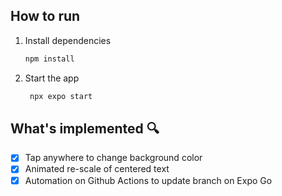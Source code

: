 ## How to run

1. Install dependencies

   ```bash
   npm install
   ```

2. Start the app

   ```bash
    npx expo start
   ```

## What's implemented 🔍
- [x] Tap anywhere to change background color
- [x] Animated re-scale of centered text
- [x] Automation on Github Actions to update branch on Expo Go

